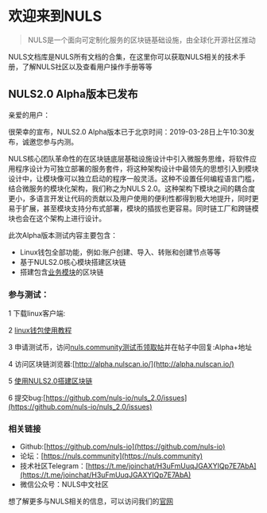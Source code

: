 # 欢迎来到NULS


> NULS是一个面向可定制化服务的区块链基础设施，由全球化开源社区推动

NULS文档库是NULS所有文档的合集，在这里你可以获取NULS相关的技术手册，了解NULS社区以及查看用户操作手册等等

## NULS2.0 Alpha版本已发布

亲爱的用户：

很荣幸的宣布，NULS2.0 Alpha版本已于北京时间：2019-03-28日上午10:30发布，诚邀您参与内测。

NULS核心团队革命性的在区块链底层基础设施设计中引入微服务思维，将软件应用程序设计为可独立部署的服务套件，将这种架构设计中最领先的思想引入到模块设计中，让模块像可以独立启动的程序一般灵活。这种不设置任何编程语言门槛，结合微服务的模块化架构，我们称之为NULS 2.0。这种架构下模块之间的耦合度更小，多语言开发让代码的贡献以及用户使用的便利性都得到极大地提升，同时更易于扩展，甚至模块支持分布式部署，模块的插拔也更容易。同时链工厂和跨链模块也会在这个架构上进行设计。

此次Alpha版本测试内容主要包含：
- Linux钱包全部功能，例如:账户创建、导入、转账和创建节点等等
- 基于NULS2.0核心模块搭建区块链
- 搭建包含[业务模块](/zh/NULSInfrastructure/howToUseNulsBuildChain.html#_1-业务模块说明)的区块链

### 参与测试：

1 下载linux客户端:

2 [linux钱包使用教程](/zh/NULSInfrastructure/linuxTutorial.html)

3 申请测试币，访问[nuls.community测试币领取帖](https://nuls.community/d/131-get-the-testing-coins-of-the-testnet/141)并在帖子中回复:Alpha+地址

4 访问区块链浏览器:[http://alpha.nulscan.io/](http://alpha.nulscan.io/)

5 [使用NULS2.0搭建区块链](/zh/NULSInfrastructure/howToUseNulsBuildChain.html)

6 提交bug:[https://github.com/nuls-io/nuls_2.0/issues](https://github.com/nuls-io/nuls_2.0/issues)


### 相关链接

- Github:[https://github.com/nuls-io](https://github.com/nuls-io)
- 论坛：[https://nuls.community](https://nuls.community)
- 技术社区Telegram：[https://t.me/joinchat/H3uFmUuqJGAXYIQp7E7AbA](https://t.me/joinchat/H3uFmUuqJGAXYIQp7E7AbA)
- 微信公众号：NULS中文社区


想了解更多与NULS相关的信息，可以访问我们的[官网](https://nuls.io)


